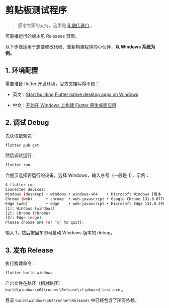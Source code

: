 # 剪贴板测试程序



> 感谢大家的支持，这里是 [B 站传送门](https://www.bilibili.com/video/BV1zWzwYkEtf/) 。



可直接运行的版本见 Releases 页面。

以下步骤适用于想要修改代码、重新构建程序的小伙伴，**以 Windows 系统为例。**



## 1. 环境配置



需要准备 flutter 开发环境，官方文档写得不错：

* 英文：[Start building Flutter native desktop apps on Windows](https://docs.flutter.dev/get-started/install/windows/desktop)

* 中文：[开始在 Windows 上构建 Flutter 原生桌面应用](https://docs.flutter.cn/get-started/install/windows/desktop)



## 2. 调试 Debug



先获取依赖包：

```bash
flutter pub get
```

然后调试运行：

```bash
flutter run
```

会提示选择要运行的设备，选择 Windows，输入序号（一般是 1），示例：

```bash
$ flutter run        
Connected devices:
Windows (desktop) • windows • windows-x64    • Microsoft Windows [版本 10.0.22631.4460]
Chrome (web)      • chrome  • web-javascript • Google Chrome 131.0.6778.86
Edge (web)        • edge    • web-javascript • Microsoft Edge 131.0.2903.63
[1]: Windows (windows)
[2]: Chrome (chrome)
[3]: Edge (edge)
Please choose one (or "q" to quit): 
```

输入 1，然后按回车即可启动 Windows 版本的 debug。



## 3. 发布 Release



执行构建命令：

```bash
flutter build windows
```

产出文件在路径（相对路径）`build\windows\x64\runner\Release\clipboard_test.exe` 。

目录 `build\windows\x64\runner\Release\` 中已经包含了所有依赖。
